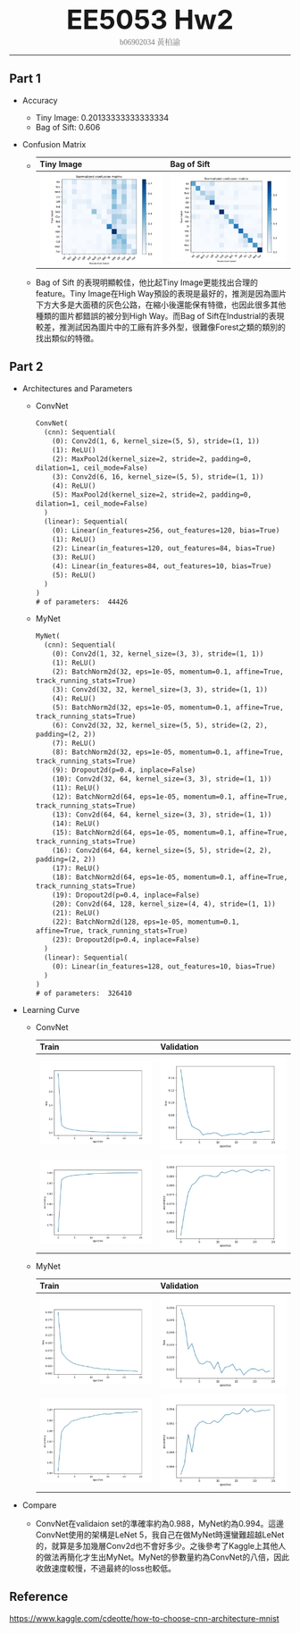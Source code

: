 <center><font size="30"><b>EE5053 Hw2</b></font></center>

<center><span style="font-weight:light; color:#7a7a7a; font-family:Merriweather;">b06902034 </span><span style="font-weight:light; color:#7a7a7a; font-family:Noto Serif CJK SC;">黃柏諭</span></center>

---

## Part 1

* Accuracy

    * Tiny Image: 0.20133333333333334
    * Bag of Sift: 0.606

* Confusion Matrix

    * | Tiny Image                | Bag of Sift                |
        | ------------------------- | -------------------------- |
        | ![](part1/tiny_image.png) | ![](part1/bag_of_sift.png) |

    * Bag of Sift 的表現明顯較佳，他比起Tiny Image更能找出合理的feature。Tiny Image在High Way預設的表現是最好的，推測是因為圖片下方大多是大面積的灰色公路，在縮小後還能保有特徵，也因此很多其他種類的圖片都錯誤的被分到High Way。而Bag of Sift在Industrial的表現較差，推測試因為圖片中的工廠有許多外型，很難像Forest之類的類別的找出類似的特徵。

## Part 2

* Architectures and Parameters

    * ConvNet

        ```
        ConvNet(
          (cnn): Sequential(
            (0): Conv2d(1, 6, kernel_size=(5, 5), stride=(1, 1))
            (1): ReLU()
            (2): MaxPool2d(kernel_size=2, stride=2, padding=0, dilation=1, ceil_mode=False)
            (3): Conv2d(6, 16, kernel_size=(5, 5), stride=(1, 1))
            (4): ReLU()
            (5): MaxPool2d(kernel_size=2, stride=2, padding=0, dilation=1, ceil_mode=False)
          )
          (linear): Sequential(
            (0): Linear(in_features=256, out_features=120, bias=True)
            (1): ReLU()
            (2): Linear(in_features=120, out_features=84, bias=True)
            (3): ReLU()
            (4): Linear(in_features=84, out_features=10, bias=True)
            (5): ReLU()
          )
        )
        # of parameters:  44426
        ```

    * MyNet

        ```
        MyNet(
          (cnn): Sequential(
            (0): Conv2d(1, 32, kernel_size=(3, 3), stride=(1, 1))
            (1): ReLU()
            (2): BatchNorm2d(32, eps=1e-05, momentum=0.1, affine=True, track_running_stats=True)
            (3): Conv2d(32, 32, kernel_size=(3, 3), stride=(1, 1))
            (4): ReLU()
            (5): BatchNorm2d(32, eps=1e-05, momentum=0.1, affine=True, track_running_stats=True)
            (6): Conv2d(32, 32, kernel_size=(5, 5), stride=(2, 2), padding=(2, 2))
            (7): ReLU()
            (8): BatchNorm2d(32, eps=1e-05, momentum=0.1, affine=True, track_running_stats=True)
            (9): Dropout2d(p=0.4, inplace=False)
            (10): Conv2d(32, 64, kernel_size=(3, 3), stride=(1, 1))
            (11): ReLU()
            (12): BatchNorm2d(64, eps=1e-05, momentum=0.1, affine=True, track_running_stats=True)
            (13): Conv2d(64, 64, kernel_size=(3, 3), stride=(1, 1))
            (14): ReLU()
            (15): BatchNorm2d(64, eps=1e-05, momentum=0.1, affine=True, track_running_stats=True)
            (16): Conv2d(64, 64, kernel_size=(5, 5), stride=(2, 2), padding=(2, 2))
            (17): ReLU()
            (18): BatchNorm2d(64, eps=1e-05, momentum=0.1, affine=True, track_running_stats=True)
            (19): Dropout2d(p=0.4, inplace=False)
            (20): Conv2d(64, 128, kernel_size=(4, 4), stride=(1, 1))
            (21): ReLU()
            (22): BatchNorm2d(128, eps=1e-05, momentum=0.1, affine=True, track_running_stats=True)
            (23): Dropout2d(p=0.4, inplace=False)
          )
          (linear): Sequential(
            (0): Linear(in_features=128, out_features=10, bias=True)
          )
        )
        # of parameters:  326410
        ```

* Learning Curve

    * ConvNet

        | Train                     | Validation               |
        | ------------------------- | ------------------------ |
        | ![](part2/train_loss.jpg) | ![](part2/test_loss.jpg) |
        | ![](part2/train_acc.jpg)  | ![](part2/test_acc.jpg)  |

    * MyNet

        | Train                     | Validation               |
        | ------------------------- | ------------------------ |
        | ![](part2/train_loss_mynet.jpg) | ![](part2/test_loss_mynet.jpg) |
        | ![](part2/train_acc_mynet.jpg)  | ![](part2/test_acc_mynet.jpg)  |

* Compare
    * ConvNet在validaion set的準確率約為0.988，MyNet約為0.994。這邊ConvNet使用的架構是LeNet 5，我自己在做MyNet時還蠻難超越LeNet的，就算是多加幾層Conv2d也不會好多少。之後參考了Kaggle上其他人的做法再簡化才生出MyNet。MyNet的參數量約為ConvNet的八倍，因此收斂速度較慢，不過最終的loss也較低。

## Reference

https://www.kaggle.com/cdeotte/how-to-choose-cnn-architecture-mnist